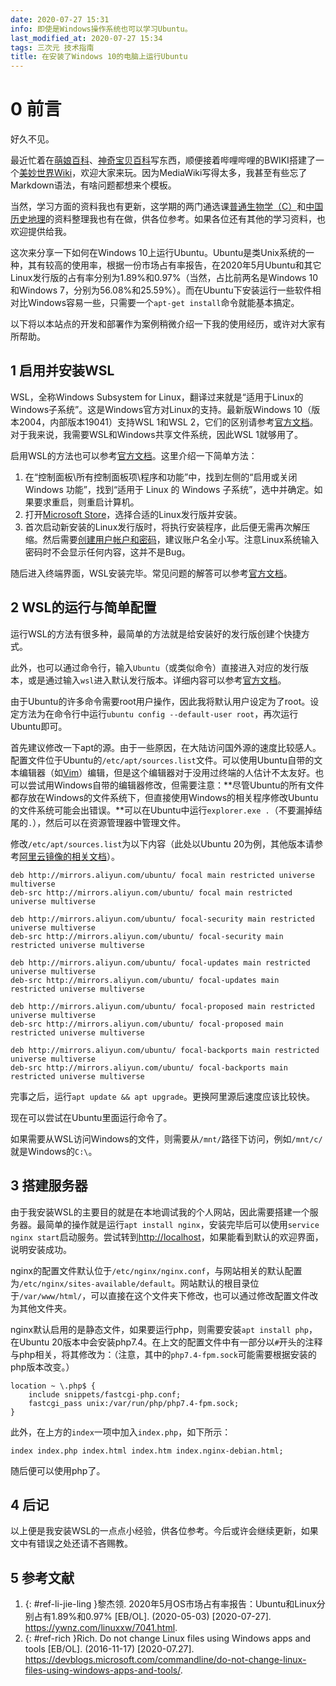 ```yaml
---
date: 2020-07-27 15:31
info: 即使是Windows操作系统也可以学习Ubuntu。
last_modified_at: 2020-07-27 15:34
tags: 三次元 技术指南
title: 在安装了Windows 10的电脑上运行Ubuntu
---
```

# 0 前言
好久不见。

最近忙着在[萌娘百科](https://zh.moegirl.org.cn/User:Xzonn)、[神奇宝贝百科](https://wiki.52poke.com/wiki/User:Xzonn)写东西，顺便接着哔哩哔哩的BWIKI搭建了一个[美妙世界Wiki](https://wiki.biligame.com/twewy/%E9%A6%96%E9%A1%B5)，欢迎大家来玩。因为MediaWiki写得太多，我甚至有些忘了Markdown语法，有啥问题都想来个模板。

当然，学习方面的资料我也有更新，这学期的两门通选课[普通生物学（C）](/posts/2020-03-27-General-Biology-C-Exams-Review.html)和[中国历史地理](/posts/2020-05-26-The-Historical-Geography-of-China-Review.html)的资料整理我也有在做，供各位参考。如果各位还有其他的学习资料，也欢迎提供给我。

这次来分享一下如何在Windows 10上运行Ubuntu。Ubuntu是类Unix系统的一种，其有较高的使用率，根据一份市场占有率报告，在2020年5月Ubuntu和其它Linux发行版的占有率分别为1.89%和0.97%（当然，占比前两名是Windows 10和Windows 7，分别为56.08%和25.59%）<sup><sup class="ref-endnote"><a href="#ref-li-jie-ling"></a></sup></sup>。而在Ubuntu下安装运行一些软件相对比Windows容易一些，只需要一个`apt-get install`命令就能基本搞定。

以下将以本站点的开发和部署作为案例稍微介绍一下我的使用经历，或许对大家有所帮助。

## 1 启用并安装WSL
WSL，全称Windows Subsystem for Linux，翻译过来就是“适用于Linux的Windows子系统”。这是Windows官方对Linux的支持。最新版Windows 10（版本2004，内部版本19041）支持WSL 1和WSL 2，它们的区别请参考[官方文档](https://docs.microsoft.com/zh-cn/windows/wsl/compare-versions)。对于我来说，我需要WSL和Windows共享文件系统，因此WSL 1就够用了。

启用WSL的方法也可以参考[官方文档](https://docs.microsoft.com/zh-cn/windows/wsl/install-win10)。这里介绍一下简单方法：

1. 在“控制面板\所有控制面板项\程序和功能”中，找到左侧的“启用或关闭 Windows 功能”，找到“适用于 Linux 的 Windows 子系统”，选中并确定。如果要求重启，则重启计算机。
2. 打开[Microsoft Store](https://aka.ms/wslstore)，选择合适的Linux发行版并安装。
3. 首次启动新安装的Linux发行版时，将执行安装程序，此后便无需再次解压缩。然后需要[创建用户帐户和密码](https://docs.microsoft.com/zh-cn/windows/wsl/user-support)，建议账户名全小写。注意Linux系统输入密码时不会显示任何内容，这并不是Bug。

随后进入终端界面，WSL安装完毕。常见问题的解答可以参考[官方文档](https://docs.microsoft.com/zh-cn/windows/wsl/faq)。

## 2 WSL的运行与简单配置
运行WSL的方法有很多种，最简单的方法就是给安装好的发行版创建个快捷方式。

此外，也可以通过命令行，输入`Ubuntu`（或类似命令）直接进入对应的发行版本，或是通过输入`wsl`进入默认发行版本。详细内容可以参考[官方文档](https://docs.microsoft.com/zh-cn/windows/wsl/wsl-config)。

由于Ubuntu的许多命令需要root用户操作，因此我将默认用户设定为了root。设定方法为在命令行中运行`ubuntu config --default-user root`，再次运行Ubuntu即可。

首先建议修改一下apt的源。由于一些原因，在大陆访问国外源的速度比较感人。配置文件位于Ubuntu的`/etc/apt/sources.list`文件。可以使用Ubuntu自带的文本编辑器（如[Vim](https://www.vim.org/)）编辑，但是这个编辑器对于没用过终端的人估计不太友好。也可以尝试用Windows自带的编辑器修改，但需要注意：**尽管Ubuntu的所有文件都存放在Windows的文件系统下，但直接使用Windows的相关程序修改Ubuntu的文件系统可能会出错误。**可以在Ubuntu中运行`explorer.exe .`（不要漏掉结尾的`.`），然后可以在资源管理器中管理文件。

修改`/etc/apt/sources.list`为以下内容（此处以Ubuntu 20为例，其他版本请参考[阿里云镜像的相关文档](https://developer.aliyun.com/mirror/ubuntu)）。

```
deb http://mirrors.aliyun.com/ubuntu/ focal main restricted universe multiverse
deb-src http://mirrors.aliyun.com/ubuntu/ focal main restricted universe multiverse

deb http://mirrors.aliyun.com/ubuntu/ focal-security main restricted universe multiverse
deb-src http://mirrors.aliyun.com/ubuntu/ focal-security main restricted universe multiverse

deb http://mirrors.aliyun.com/ubuntu/ focal-updates main restricted universe multiverse
deb-src http://mirrors.aliyun.com/ubuntu/ focal-updates main restricted universe multiverse

deb http://mirrors.aliyun.com/ubuntu/ focal-proposed main restricted universe multiverse
deb-src http://mirrors.aliyun.com/ubuntu/ focal-proposed main restricted universe multiverse

deb http://mirrors.aliyun.com/ubuntu/ focal-backports main restricted universe multiverse
deb-src http://mirrors.aliyun.com/ubuntu/ focal-backports main restricted universe multiverse
```

完事之后，运行``apt update && apt upgrade``。更换阿里源后速度应该比较快。

现在可以尝试在Ubuntu里面运行命令了。

如果需要从WSL访问Windows的文件，则需要从`/mnt/`路径下访问，例如`/mnt/c/`就是Windows的`C:\`。

## 3 搭建服务器
由于我安装WSL的主要目的就是在本地调试我的个人网站，因此需要搭建一个服务器。最简单的操作就是运行`apt install nginx`，安装完毕后可以使用`service nginx start`启动服务。尝试转到<http://localhost>，如果能看到默认的欢迎界面，说明安装成功。

nginx的配置文件默认位于`/etc/nginx/nginx.conf`，与网站相关的默认配置为`/etc/nginx/sites-available/default`。网站默认的根目录位于`/var/www/html/`，可以直接在这个文件夹下修改，也可以通过修改配置文件改为其他文件夹。

nginx默认启用的是静态文件，如果要运行php，则需要安装`apt install php`，在Ubuntu 20版本中会安装php7.4。在上文的配置文件中有一部分以`#`开头的注释与php相关，将其修改为：（注意，其中的`php7.4-fpm.sock`可能需要根据安装的php版本改变。）
```
location ~ \.php$ {
    include snippets/fastcgi-php.conf;
    fastcgi_pass unix:/var/run/php/php7.4-fpm.sock;
}
```
此外，在上方的`index`一项中加入`index.php`，如下所示：
```
index index.php index.html index.htm index.nginx-debian.html;
```

随后便可以使用php了。

## 4 后记
以上便是我安装WSL的一点点小经验，供各位参考。今后或许会继续更新，如果文中有错误之处还请不吝赐教。

## 5 参考文献
1. {: #ref-li-jie-ling }黎杰领. 2020年5月OS市场占有率报告：Ubuntu和Linux分别占有1.89%和0.97% [EB/OL]. (2020-05-03) [2020-07-27]. <https://ywnz.com/linuxxw/7041.html>.
2. {: #ref-rich }Rich. Do not change Linux files using Windows apps and tools [EB/OL]. (2016-11-17) [2020-07.27]. <https://devblogs.microsoft.com/commandline/do-not-change-linux-files-using-windows-apps-and-tools/>.